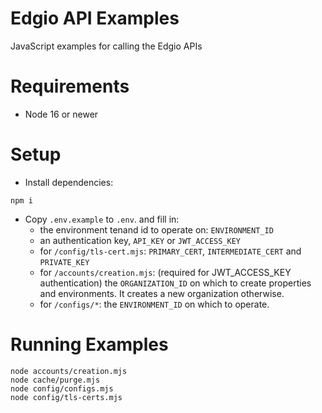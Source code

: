 # Edgio API Examples

JavaScript examples for calling the Edgio APIs

# Requirements

- Node 16 or newer

# Setup

- Install dependencies:

```
npm i
```

- Copy `.env.example` to `.env`. and fill in:
  - the environment tenand id to operate on: `ENVIRONMENT_ID`
  - an authentication key, `API_KEY` or `JWT_ACCESS_KEY`
  - for `/config/tls-cert.mjs`: `PRIMARY_CERT`, `INTERMEDIATE_CERT` and `PRIVATE_KEY`
  - for `/accounts/creation.mjs`: (required for JWT_ACCESS_KEY authentication) the `ORGANIZATION_ID` on which to create properties and environments. It creates a new organization otherwise.
  - for `/configs/*`: the `ENVIRONMENT_ID` on which to operate.

# Running Examples

```
node accounts/creation.mjs
node cache/purge.mjs
node config/configs.mjs
node config/tls-certs.mjs
```
